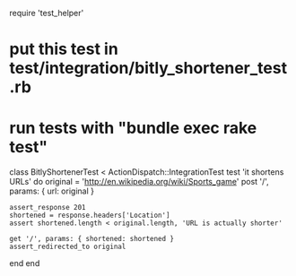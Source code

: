 require 'test_helper'
 
# put this test in test/integration/bitly_shortener_test.rb
# run tests with "bundle exec rake test"
class BitlyShortenerTest < ActionDispatch::IntegrationTest
  test 'it shortens URLs' do
    original = 'http://en.wikipedia.org/wiki/Sports_game'
    post '/', params: { url: original }
 
    assert_response 201
    shortened = response.headers['Location']
    assert shortened.length < original.length, 'URL is actually shorter'
 
    get '/', params: { shortened: shortened }
    assert_redirected_to original
  end
end
